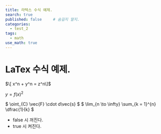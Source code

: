 ```yaml
---
title: 라텍스 수식 예제.
search: true
published: false     # 숨길지 말지.
categories: 
  - test_2
tags:
  - math
use_math: true
---
```


# LaTex 수식 예제.

$\[ x^n + y^n = z^n\]$

$y = f(x)^2$

$ \oint_{C} \vec{F} \cdot d\vec{s} $
$ \lim_{n \to \infty} \sum_{k = 1}^{n} \dfrac{1}{k} $

- false 시 꺼진다.
- true 시 켜진다.